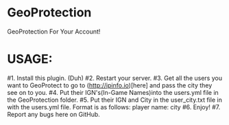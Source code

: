 # GeoProtection
GeoProtection For Your Account!


# USAGE:

#1.
Install this plugin. (Duh)
#2.
Restart your server.
#3.
Get all the users you want to GeoProtect to go to (http://ipinfo.io)[here] and pass the city they see on to you.
#4.
Put their IGN's(In-Game Names)into the users.yml file in the GeoProtection folder.
#5.
Put their IGN and City in the user_city.txt file in with the users.yml file. Format is as follows: player name: city
#6.
Enjoy!
#7.
Report any bugs here on GitHub.

